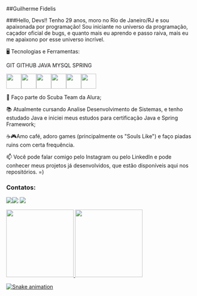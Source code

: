 ##Guilherme Fidelis


###Hello, Devs!!
Tenho 29 anos, moro no Rio de Janeiro/RJ e sou apaixonada por programação! Sou iniciante no universo da programação, caçador oficial de bugs, e quanto mais eu aprendo e passo raiva, mais eu me apaixono por esse universo incrível.



🖥️ Tecnologias e Ferramentas:


GIT GITHUB JAVA MYSQL SPRING

<img src="https://cdn.jsdelivr.net/gh/devicons/devicon/icons/docker/docker-original-wordmark.svg" width="40" height="40" /><img src="https://cdn.jsdelivr.net/gh/devicons/devicon/icons/git/git-original.svg" width="40" height="40" /><img src="https://cdn.jsdelivr.net/gh/devicons/devicon/icons/github/github-original.svg" width="40" height="40" /><img src="https://cdn.jsdelivr.net/gh/devicons/devicon/icons/heroku/heroku-original.svg" width="40" height="40" /><img src="https://cdn.jsdelivr.net/gh/devicons/devicon/icons/spring/spring-original.svg" width="40" height="40" /><img src="https://cdn.jsdelivr.net/gh/devicons/devicon/icons/java/java-original.svg" width="40" height="40" />





🤿 Faço parte do Scuba Team da Alura;

📚 Atualmente cursando Analise Desenvolvimento de Sistemas, e tenho estudado Java e iniciei meus estudos para certificação Java e Spring Framework;


☕🎮Amo café, adoro games (principalmente os "Souls  Like") e faço piadas ruins com certa frequência.


📫 Você pode falar comigo pelo Instagram ou pelo LinkedIn e pode conhecer meus projetos já desenvolvidos, que estão disponíveis aqui nos repositórios. =)

### Contatos:

<div>
  
  <a href="https://instagram.com/fidelisguilherme/" target="_blank"><img src="https://img.shields.io/badge/-Instagram-%23E4405F?style=for-the-badge&logo=instagram&logoColor=white" target="_blank"></a><a href="https://www.linkedin.com/in/guilherme-da-silva-fidelis-7878a01b4/" target="_blank"><img src="https://img.shields.io/badge/-LinkedIn-%230077B5?style=for-the-badge&logo=linkedin&logoColor=white" target="_blank"></a>   <a href = "mailto:contato@g.fidelis@gmail.com"><img src="https://img.shields.io/badge/Gmail-D14836?style=for-the-badge&logo=gmail&logoColor=white" target="_blank"></a>
  
</div>

<div>
<a href="https://github.com/gsfidelis">
<img height="180em" src="https://github-readme-stats.vercel.app/api/top-langs/?username=seu-usuário-aqui&layout=compact&langs_count=7&theme=dracula"/>
<img height="180em" src="https://github-readme-stats.vercel.app/api?username=seu-usuário-aqui&show_icons=true&theme=dracula&include_all_commits=true&count_private=true"/>
</div>
  
![Snake animation](https://github.com/gsfidelis/gsfidelis/blob/output/github-contribution-grid-snake.svg)




